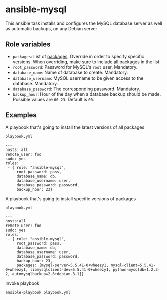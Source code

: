 # ansible-mysql

This ansible task installs and configures the MySQL database server as well as automatic backups, on any Debian server

## Role variables

* ``packages``: List of [packages](vars/main.yml). Override in order to specify specific versions. When overriding, make sure to include all packages in the list.
* ``root_password``: Password for MySQL's ``root`` user. Mandatory.
* ``database_name``: Name of database to create. Mandatory.
* ``database_username``: MySQL username to be given access to the database. Mandatory.
* ``database_password``: The corresponding password. Mandatory.
* ``backup_hour``: Hour of the day when a database backup should be made. Possible values are ``00-23``. Default is ``00``.

## Examples

A playbook that's going to install the latest versions of all packages

    playbook.yml

    ---
    hosts: all
    remote_user: foo
    sudo: yes
    roles:
     - { role: "ansible-mysql", 
         root_password: pass, 
         database_name: db, 
         database_username: user, 
         database_password: password, 
         backup_hour: 23}

A playbook that's going to install specific versions of packages

    playbook.yml

    ---
    hosts:all
    remote_user: foo
    sudo: yes
    roles: 
     - { role: "ansible-mysql", 
         root_password: pass, 
         database_name: db, 
         database_username: user, 
         database_password: password, 
         backup_hour: 23, 
         packages: [mysql-server=5.5.41-0+wheezy1, mysql-client=5.5.41-0+wheezy1, libmysqlclient-dev=5.5.41-0+wheezy1, python-mysqldb=1.2.3-2, automysqlbackup=2.6+debian.3-1]}
    
Invoke playbook

    ansible-playbook playbook.yml

